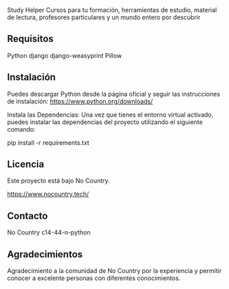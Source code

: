 Study Helper 
Cursos para tu formación, herramientas de estudio, material de lectura, profesores particulares y un mundo entero por descubrir

## Requisitos

Python
django
django-weasyprint
Pillow

## Instalación
Puedes descargar Python desde la página oficial y seguir las instrucciones de instalación:
https://www.python.org/downloads/

Instala las Dependencias:
Una vez que tienes el entorno virtual activado, puedes instalar las dependencias del proyecto utilizando el siguiente comando:

pip install -r requirements.txt

## Licencia

Este proyecto está bajo No Country.

https://www.nocountry.tech/

## Contacto

No Country c14-44-n-python

## Agradecimientos

Agradecimiento a la comunidad de No Country por la experiencia y permitir conocer a excelente personas con diferentes conocimientos.

